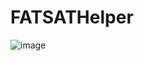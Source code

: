 # FATSATHelper

![image](https://user-images.githubusercontent.com/14955673/230733360-d9430a31-4ef8-48b3-b9aa-a85e22810111.png)
